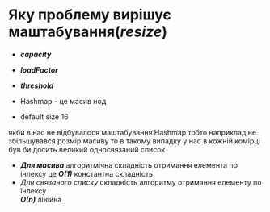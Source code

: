 # Яку проблему вирішує маштабування(*resize*)

* ***capacity***
* ***loadFactor***
* ***threshold***


* Hashmap - це масив нод
* default size 16 

якби в нас не відбувалося маштабування Hashmap тобто наприклад
не збільшувався розмір масиву то в такому випадку у нас
в кожній комірці був би досить великий односвязаний список
* ***Для масива*** алгоритмічна складність отримання елемента по інлексу це 
***О(1)*** константна складність 
* *Для связаного списку* складність алгоритму отримання елементу по інлексу  
***О(n)*** лінійна




